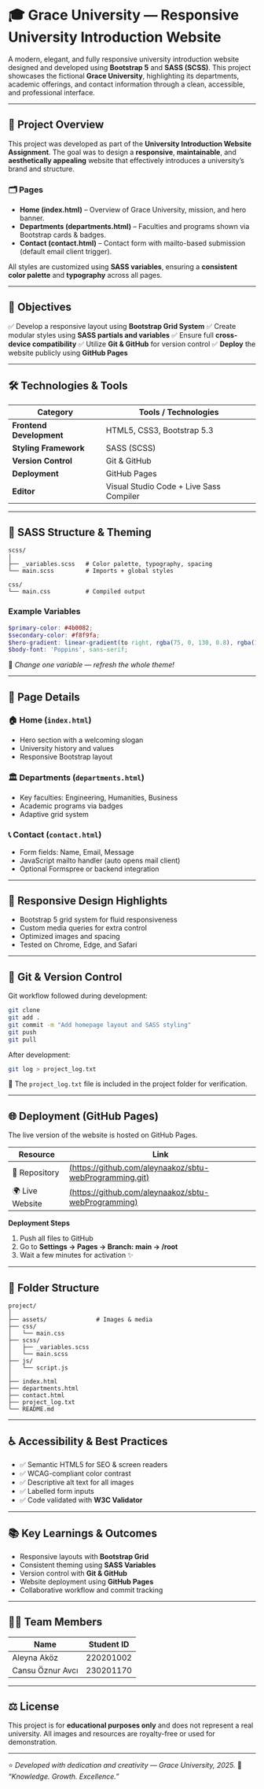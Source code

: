 # 🎓 **Grace University — Responsive University Introduction Website**

A modern, elegant, and fully responsive university introduction website designed and developed using **Bootstrap 5** and **SASS (SCSS)**.
This project showcases the fictional **Grace University**, highlighting its departments, academic offerings, and contact information through a clean, accessible, and professional interface.

---

## 🧭 **Project Overview**

This project was developed as part of the **University Introduction Website Assignment**.
The goal was to design a **responsive**, **maintainable**, and **aesthetically appealing** website that effectively introduces a university’s brand and structure.

### 🗂️ Pages

* **Home (index.html)** – Overview of Grace University, mission, and hero banner.
* **Departments (departments.html)** – Faculties and programs shown via Bootstrap cards & badges.
* **Contact (contact.html)** – Contact form with mailto-based submission (default email client trigger).

All styles are customized using **SASS variables**, ensuring a **consistent color palette** and **typography** across all pages.

---

## 🎯 **Objectives**

✅ Develop a responsive layout using **Bootstrap Grid System**
✅ Create modular styles using **SASS partials and variables**
✅ Ensure full **cross-device compatibility**
✅ Utilize **Git & GitHub** for version control
✅ **Deploy** the website publicly using **GitHub Pages**

---

## 🛠️ **Technologies & Tools**

| Category                 | Tools / Technologies                             |
| ------------------------ | ------------------------------------------------ |
| **Frontend Development** | HTML5, CSS3, Bootstrap 5.3 |
| **Styling Framework**    | SASS (SCSS)                                      |
| **Version Control**      | Git & GitHub                                     |
| **Deployment**           | GitHub Pages                                     |
| **Editor**               | Visual Studio Code + Live Sass Compiler          |

---

## 🎨 **SASS Structure & Theming**

```
scss/
│
├── _variables.scss   # Color palette, typography, spacing
└── main.scss         # Imports + global styles

css/
└── main.css          # Compiled output
```

### Example Variables

```scss
$primary-color: #4b0082;
$secondary-color: #f8f9fa;
$hero-gradient: linear-gradient(to right, rgba(75, 0, 130, 0.8), rgba(123, 45, 191, 0.8));
$body-font: 'Poppins', sans-serif;
```

🎨 *Change one variable — refresh the whole theme!*

---

## 🧩 **Page Details**

### 🏠 Home (`index.html`)

* Hero section with a welcoming slogan
* University history and values
* Responsive Bootstrap layout

### 🏛️ Departments (`departments.html`)

* Key faculties: Engineering, Humanities, Business
* Academic programs via badges
* Adaptive grid system

### 📞 Contact (`contact.html`)

* Form fields: Name, Email, Message
* JavaScript mailto handler (auto opens mail client)
* Optional Formspree or backend integration

---

## 📱 **Responsive Design Highlights**

* Bootstrap 5 grid system for fluid responsiveness
* Custom media queries for extra control
* Optimized images and spacing
* Tested on Chrome, Edge, and Safari

---

## 💾 **Git & Version Control**

Git workflow followed during development:

```bash
git clone
git add .
git commit -m "Add homepage layout and SASS styling"
git push
git pull
```

After development:

```bash
git log > project_log.txt
```

📄 The `project_log.txt` file is included in the project folder for verification.

---

## 🌐 **Deployment (GitHub Pages)**

The live version of the website is hosted on GitHub Pages.

| Resource        | Link                        |
| --------------- | --------------------------- |
| 🧩 Repository   | [(https://github.com/aleynaakoz/sbtu-webProgramming.git)](#)  |
| 🌍 Live Website | [(https://github.com/aleynaakoz/sbtu-webProgramming)](#) |

**Deployment Steps**

1. Push all files to GitHub
2. Go to **Settings → Pages → Branch: main → /root**
3. Wait a few minutes for activation ✨

---

## 📁 **Folder Structure**

```
project/
│
├── assets/              # Images & media
├── css/
│   └── main.css
├── scss/
│   ├── _variables.scss
│   └── main.scss
├── js/
│   └── script.js
│
├── index.html
├── departments.html
├── contact.html
├── project_log.txt
└── README.md
```

---

## ♿ **Accessibility & Best Practices**

* ✅ Semantic HTML5 for SEO & screen readers
* ✅ WCAG-compliant color contrast
* ✅ Descriptive alt text for all images
* ✅ Labelled form inputs
* ✅ Code validated with **W3C Validator**

---

## 📚 **Key Learnings & Outcomes**

* Responsive layouts with **Bootstrap Grid**
* Consistent theming using **SASS Variables**
* Version control with **Git & GitHub**
* Website deployment using **GitHub Pages**
* Collaborative workflow and commit tracking

---

## 👩‍💻 **Team Members**

| Name             | Student ID     |
| ------------     | -------------- |
| Aleyna Aköz      | 220201002      |     
| Cansu Öznur Avcı | 230201170      |                |


---

## ⚖️ **License**

This project is for **educational purposes only** and does not represent a real university.
All images and resources are royalty-free or used for demonstration.

---

⭐ *Developed with dedication and creativity — Grace University, 2025.*
💜 *“Knowledge. Growth. Excellence.”*
